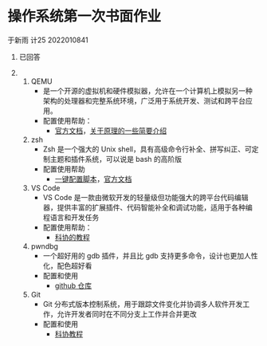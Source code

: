 # 操作系统第一次书面作业
于新雨 计25 2022010841

1. 已回答

2. 
    1. QEMU
        - 是一个开源的虚拟机和硬件模拟器，允许在一个计算机上模拟另一种架构的处理器和完整系统环境，广泛用于系统开发、测试和跨平台应用。
        - 配置使用帮助：
            - [官方文档](https://www.qemu.org/docs/master/)，[关于原理的一些简要介绍](https://ctf-wiki.org/pwn/virtualization/qemu/basic-knowledge/mm/)
    2. zsh
        - Zsh 是一个强大的 Unix shell，具有高级命令行补全、拼写纠正、可定制主题和插件系统，可以说是 bash 的高阶版
        - 配置使用帮助
            - [一键配置脚本](https://github.com/cyh2004/config-ubuntu)，[官方文档](https://ohmyz.sh/)   
    3. VS Code
       - VS Code 是一款由微软开发的轻量级但功能强大的跨平台代码编辑器，提供丰富的扩展插件、代码智能补全和调试功能，适用于各种编程语言和开发任务
       - 配置使用帮助：
            - [科协的教程](https://docs.net9.org/basic/vscode/)
    4. pwndbg
        - 一个超好用的 gdb 插件，并且比 gdb 支持更多命令，设计也更加人性化，配色超好看
        - 配置和使用
            - [github 仓库](https://github.com/pwndbg/pwndbg)
    5. Git
        - Git 分布式版本控制系统，用于跟踪文件变化并协调多人软件开发工作，允许开发者同时在不同分支上工作并合并更改
        - 配置和使用
            - [科协教程](https://docs.net9.org/basic/git/)
